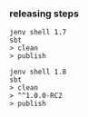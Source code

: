 ### releasing steps

```
jenv shell 1.7
sbt
> clean
> publish

jenv shell 1.8
sbt
> clean
> ^^1.0.0-RC2
> publish
```

